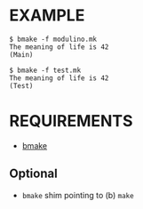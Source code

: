 # EXAMPLE

```console
$ bmake -f modulino.mk
The meaning of life is 42
(Main)

$ bmake -f test.mk
The meaning of life is 42
(Test)
```

# REQUIREMENTS

* [bmake](http://crufty.net/help/sjg/bmake.html)

## Optional

* `bmake` shim pointing to (b) `make`
